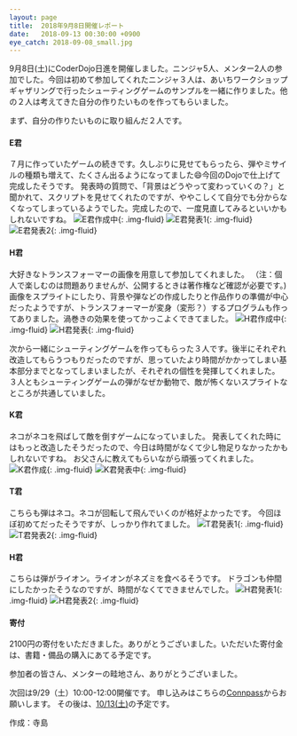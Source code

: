 ```yaml
---
layout: page
title:  2018年9月8日開催レポート
date:   2018-09-13 00:30:00 +0900
eye_catch: 2018-09-08_small.jpg
---
```


9月8日(土)にCoderDojo日進を開催しました。ニンジャ5人、メンター2人の参加でした。今回は初めて参加してくれたニンジャ３人は、あいちワークショップギャザリングで行ったシューティングゲームのサンプルを一緒に作りました。他の２人は考えてきた自分の作りたいものを作ってもらいました。

まず、自分の作りたいものに取り組んだ２人です。

#### E君
７月に作っていたゲームの続きです。久しぶりに見せてもらったら、弾やミサイルの種類も増えて、たくさん出るようになってました:smile:今回のDojoで仕上げて完成したそうです。
発表時の質問で、「背景はどうやって変わっていくの？」と聞かれて、スクリプトを見せてくれたのですが、ややこしくて自分でも分からなくなってしまっているようでした。完成したので、一度見直してみるといいかもしれないですね。
![E君作成中](/assets/img/2018-09-08_1-1.jpg){: .img-fluid}
![E君発表1](/assets/img/2018-09-08_1-2.jpg){: .img-fluid}
![E君発表2](/assets/img/2018-09-08_1-3.jpg){: .img-fluid}

#### H君
大好きなトランスフォーマーの画像を用意して参加してくれました。
（注：個人で楽しむのは問題ありませんが、公開するときは著作権など確認が必要です。)
画像をスプライトにしたり、背景や弾などの作成したりと作品作りの準備が中心だったようですが、トランスフォーマーが変身（変形？）するプログラムも作ってありました。渦巻きの効果を使ってかっこよくできてました。
![H君作成中](/assets/img/2018-09-08_2-1.jpg){: .img-fluid}
![H君発表](/assets/img/2018-09-08_2-2.jpg){: .img-fluid}



次から一緒にシューティングゲームを作ってもらった３人です。後半にそれぞれ改造してもらうつもりだったのですが、思っていたより時間がかかってしまい基本部分までとなってしまいましたが、それぞれの個性を発揮してくれました。
３人ともシューティングゲームの弾がなぜか動物で、敵が怖くないスプライトなところが共通していました。

#### K君
ネコがネコを飛ばして敵を倒すゲームになっていました。
発表してくれた時にはもっと改造したそうだったので、今日は時間がなくて少し物足りなかったかもしれないですね。
お父さんに教えてもらいながら頑張ってくれました。
![K君作成](/assets/img/2018-09-08_3-1.jpg){: .img-fluid}
![K君発表中](/assets/img/2018-09-08_3-2.jpg){: .img-fluid}

#### T君
こちらも弾はネコ。ネコが回転して飛んでいくのが格好よかったです。
今回ほぼ初めてだったそうですが、しっかり作れてました。
![T君発表1](/assets/img/2018-09-08_4-1.jpg){: .img-fluid}
![T君発表2](/assets/img/2018-09-08_4-2.jpg){: .img-fluid}

#### H君
こちらは弾がライオン。ライオンがネズミを食べるそうです。
ドラゴンも仲間にしたかったそうなのですが、時間がなくてできませんでした。
![H君発表1](/assets/img/2018-09-08_5-1.jpg){: .img-fluid}
![H君発表2](/assets/img/2018-09-08_5-2.jpg){: .img-fluid}

#### 寄付
2100円の寄付をいただきました。ありがとうございました。いただいた寄付金は、書籍・備品の購入にあてる予定です。

参加者の皆さん、メンターの畦地さん、ありがとうございました。

次回は9/29（土）10:00-12:00開催です。
申し込みはこちらの[Connpass](https://coderdojo-nisshin.connpass.com/event/94576/)からお願いします。
その後は、[10/13(土)](https://coderdojo-nisshin.connpass.com/event/99615/)の予定です。


作成：寺島
